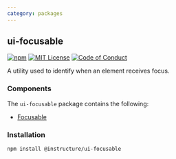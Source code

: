 ```yaml
---
category: packages
---
```


## ui-focusable

[![npm][npm]][npm-url]
[![MIT License][license-badge]][license]
[![Code of Conduct][coc-badge]][coc]

A utility used to identify when an element receives focus.

### Components

The `ui-focusable` package contains the following:

- [Focusable](#Focusable)

### Installation

```sh
npm install @instructure/ui-focusable
```

[npm]: https://img.shields.io/npm/v/@instructure/ui-focusable.svg
[npm-url]: https://npmjs.com/package/@instructure/ui-focusable
[license-badge]: https://img.shields.io/npm/l/instructure-ui.svg?style=flat-square
[license]: https://github.com/instructure/instructure-ui/blob/master/LICENSE.md
[coc-badge]: https://img.shields.io/badge/code%20of-conduct-ff69b4.svg?style=flat-square
[coc]: https://github.com/instructure/instructure-ui/blob/master/CODE_OF_CONDUCT.md
